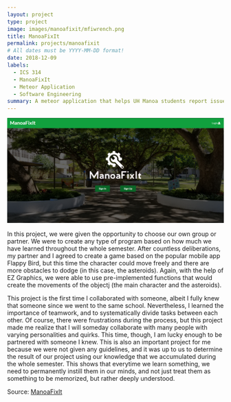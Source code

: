 ```yaml
---
layout: project
type: project
image: images/manoafixit/mfiwrench.png
title: ManoaFixIt
permalink: projects/manoafixit
# All dates must be YYYY-MM-DD format!
date: 2018-12-09
labels:
  - ICS 314
  - ManoaFixIt
  - Meteor Application
  - Software Engineering
summary: A meteor application that helps UH Manoa students report issues around campus very efficiently.
---
```

<img class="ui medium center floated rounded image" src="../images/manoafixit/m3landing.png">

In this project, we were given the opportunity to choose our own group or partner. We were to create any type of program based on how much we have learned throughout the whole semester. After countless deliberations, my partner and I agreed to create a game based on the popular mobile app Flappy Bird, but this time the character could move freely and there are more obstacles to dodge (in this case, the asteroids). Again, with the help of EZ Graphics, we were able to use pre-implemented functions that would create the movements of the objectj (the main character and the asteroids).

This project is the first time I collaborated with someone, albeit I fully knew that someone since we went to the same school. Nevertheless, I learned the importance of teamwork, and to systematically divide tasks between each other. Of course, there were frustrations during the process, but this project made me realize that I will someday collaborate with many people with varying personalities and quirks. This time, though, I am lucky enough to be partnered with someone I knew. This is also an important project for me because we were not given any guidelines, and it was up to us to determine the result of our project using our knowledge that we accumulated during the whole semester. This shows that everytime we learn something, we need to permanently instill them in our minds, and not just treat them as something to be memorized, but rather deeply understood.

Source: <a href="https://github.com/manoafixit/manoafixit"><i class="large github icon"></i>ManoaFixIt</a>

